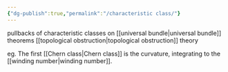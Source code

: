 ```yaml
---
{"dg-publish":true,"permalink":"/characteristic class/"}
---
```



pullbacks of characteristic classes on [[universal bundle\|universal bundle]]
theorems
[[topological obstruction\|topological obstruction]] theory

eg.   The first [[Chern class\|Chern class]] is the curvature, integrating to the [[winding number\|winding number]].
    